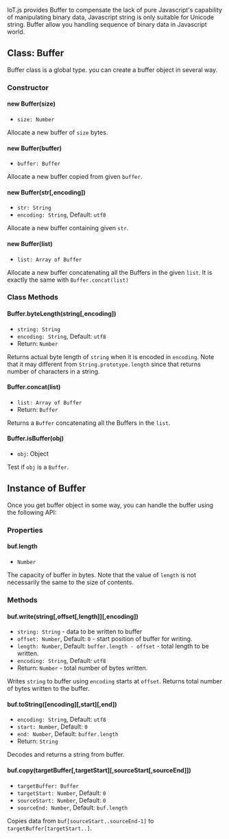 IoT.js provides Buffer to compensate the lack of pure Javascript's capability of manipulating binary data, Javascript string is only suitable for Unicode string. Buffer allow you handling sequence of binary data in Javascript world.

## Class: Buffer
Buffer class is a global type. you can create a buffer object in several way.

### Constructor

#### new Buffer(size)
* `size: Number`

Allocate a new buffer of `size` bytes.

#### new Buffer(buffer)
* `buffer: Buffer`

Allocate a new buffer copied from given `buffer`.

#### new Buffer(str[,encoding])
* `str: String`
* `encoding: String`, Default: `utf8`

Allocate a new buffer containing given `str`.

#### new Buffer(list)
* `list: Array of Buffer`

Allocate a new buffer concatenating all the Buffers in the given `list`.
It is exactly the same with `Buffer.concat(list)`

### Class Methods

#### Buffer.byteLength(string[,encoding])
* `string: String`
* `encoding: String`, Default: `utf8`
* Return: `Number`

Returns actual byte length of `string` when it is encoded in `encoding`.
Note that it may different from `String.prototype.length` since that returns number of characters in a string.

#### Buffer.concat(list)
* `list: Array of Buffer`
* Return: `Buffer`

Returns a `Buffer` concatenating all the Buffers in the `list`.

#### Buffer.isBuffer(obj)
* `obj`: Object

Test if `obj` is a `Buffer`.

## Instance of Buffer
Once you get buffer object in some way, you can handle the buffer using the following API:

### Properties

#### buf.length
* `Number`

The capacity of buffer in bytes.
Note that the value of `length` is not necessarily the same to the size of contents.

### Methods

#### buf.write(string[,offset[,length]][,encoding])
* `string: String` - data to be written to buffer
* `offset: Number`, Default: `0` - start position of buffer for writing.
* `length: Number`, Default: `buffer.length - offset` - total length to be written.
* `encoding: String`, Default: `utf8`
* Return: `Number` - total number of bytes written.

Writes `string` to buffer using `encoding` starts at `offset`. Returns total number of bytes written to the buffer.

#### buf.toString([encoding][,start][,end])
* `encoding: String`, Default: `utf8`
* `start: Number`, Default: `0`
* `end: Number`, Default: `buffer.length`
* Return: `String`

Decodes and returns a string from buffer.

#### buf.copy(targetBuffer[,targetStart][,sourceStart[,sourceEnd]])
* `targetBuffer: Buffer`
* `targetStart: Number`, Default: `0`
* `sourceStart: Number`, Default: `0`
* `sourceEnd: Number`, Default: `buf.length`

Copies data from `buf[sourceStart..sourceEnd-1]` to `targetBuffer[targetStart..]`.